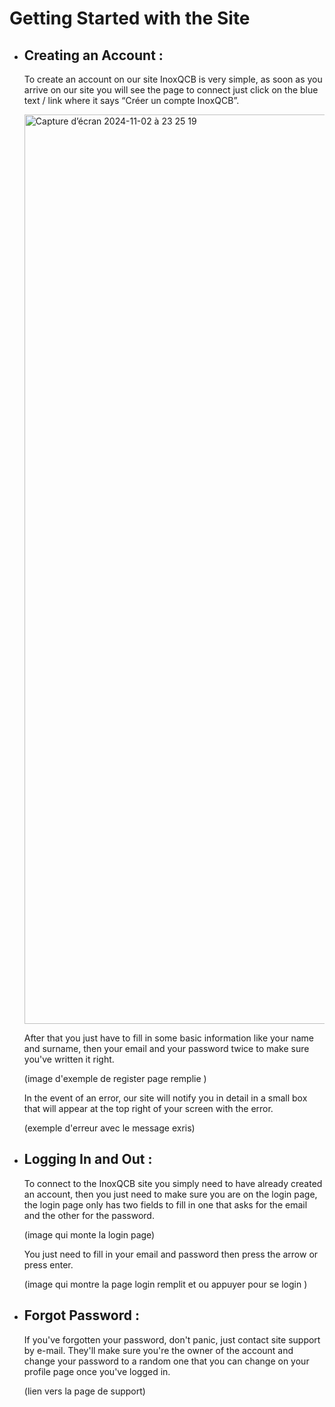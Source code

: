 # Getting Started with the Site
- ## Creating an Account :
    To create an account on our site InoxQCB is very simple, as soon as you arrive on our site you will see the page to connect just click on the blue text / link where it says “Créer un compte InoxQCB”.

     <img width="1455" alt="Capture d’écran 2024-11-02 à 23 25 19" src="https://github.com/user-attachments/assets/39862ac9-1e86-4b02-b93c-ee550f006119">
    
    
     After that you just have to fill in some basic information like your name and surname, then your email and your password twice to make sure you've written it right. 


    (image d'exemple de register page remplie )

     In the event of an error, our site will notify you in detail in a small box that will appear at the top right of your screen with the error.

    (exemple d'erreur avec le message exris)

- ## Logging In and Out :
    To connect to the InoxQCB site you simply need to have already created an account, then you just need to make sure you are on the login page, the login page only has two fields to fill in one that asks for the email and the other for the password. 
    
    (image qui monte la login page)
    
    You just need to fill in your email and password then press the arrow or press enter. 

    (image qui montre la page login remplit et ou appuyer pour se login )

- ## Forgot Password :
    If you've forgotten your password, don't panic, just contact site support by e-mail. They'll make sure you're the owner of the account and change your password to a random one that you can change on your profile page once you've logged in.

    (lien vers la page de support)


